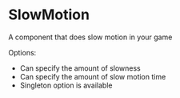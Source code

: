 # SlowMotion
A component that does slow motion in your game

Options:
- Can specify the amount of slowness
- Can specify the amount of slow motion time
- Singleton option is available

